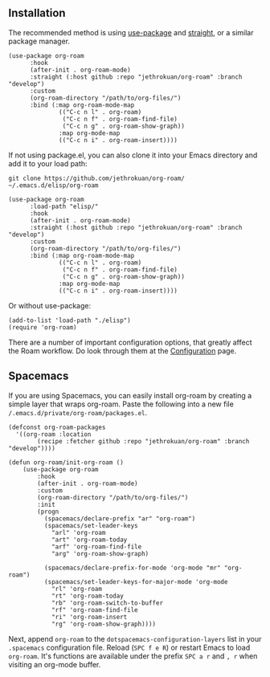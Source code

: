## Installation

The recommended method is using [use-package][use-package] and
[straight][straight], or a similar package manager.

```
(use-package org-roam
      :hook 
      (after-init . org-roam-mode)
      :straight (:host github :repo "jethrokuan/org-roam" :branch "develop")
      :custom
      (org-roam-directory "/path/to/org-files/")
      :bind (:map org-roam-mode-map
              (("C-c n l" . org-roam)
               ("C-c n f" . org-roam-find-file)
               ("C-c n g" . org-roam-show-graph))
              :map org-mode-map
              (("C-c n i" . org-roam-insert))))
```

If not using package.el, you can also clone it into your Emacs
directory and add it to your load path:

```
git clone https://github.com/jethrokuan/org-roam/ ~/.emacs.d/elisp/org-roam
```

```
(use-package org-roam
      :load-path "elisp/"
      :hook 
      (after-init . org-roam-mode)
      :straight (:host github :repo "jethrokuan/org-roam" :branch "develop")
      :custom
      (org-roam-directory "/path/to/org-files/")
      :bind (:map org-roam-mode-map
              (("C-c n l" . org-roam)
               ("C-c n f" . org-roam-find-file)
               ("C-c n g" . org-roam-show-graph))
              :map org-mode-map
              (("C-c n i" . org-roam-insert))))
```

Or without use-package:

```
(add-to-list 'load-path "./elisp")
(require 'org-roam)
```

There are a number of important configuration options, that greatly
affect the Roam workflow. Do look through them at the
[Configuration](configuration.md) page.

[use-package]: https://github.com/jwiegley/use-package
[straight]: https://github.com/raxod502/straight.el

## Spacemacs
If you are using Spacemacs, you can easily install org-roam by creating a simple layer that wraps org-roam. Paste the following into a new file `/.emacs.d/private/org-roam/packages.el`.
```
(defconst org-roam-packages
  '((org-roam :location
        (recipe :fetcher github :repo "jethrokuan/org-roam" :branch "develop"))))

(defun org-roam/init-org-roam ()
    (use-package org-roam
        :hook
        (after-init . org-roam-mode)
        :custom
        (org-roam-directory "/path/to/org-files/")
        :init
        (progn
          (spacemacs/declare-prefix "ar" "org-roam")
          (spacemacs/set-leader-keys
            "arl" 'org-roam
            "art" 'org-roam-today
            "arf" 'org-roam-find-file
            "arg" 'org-roam-show-graph)

          (spacemacs/declare-prefix-for-mode 'org-mode "mr" "org-roam")
          (spacemacs/set-leader-keys-for-major-mode 'org-mode
            "rl" 'org-roam
            "rt" 'org-roam-today
            "rb" 'org-roam-switch-to-buffer
            "rf" 'org-roam-find-file
            "ri" 'org-roam-insert
            "rg" 'org-roam-show-graph))))
```

Next, append `org-roam` to the `dotspacemacs-configuration-layers` list in your `.spacemacs` configuration file. Reload (`SPC f e R`) or restart Emacs to load `org-roam`. It's functions are available under the prefix `SPC a r` and `, r` when visiting an org-mode buffer. 
